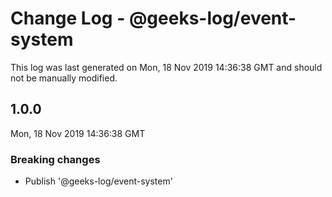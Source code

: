 # Change Log - @geeks-log/event-system

This log was last generated on Mon, 18 Nov 2019 14:36:38 GMT and should not be manually modified.

## 1.0.0
Mon, 18 Nov 2019 14:36:38 GMT

### Breaking changes

- Publish '@geeks-log/event-system'

